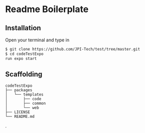 # Readme Boilerplate

## Installation

Open your terminal and type in

```sh
$ git clone https://github.com/JPI-Tech/test/tree/master.git
$ cd codeTestExpo
run expo start
```

## Scaffolding

```text
codeTestExpo
├── packages
│   └── templates
│       ├── code
│       ├── common
│       └── web
├── LICENSE
└── README.md
```


.
